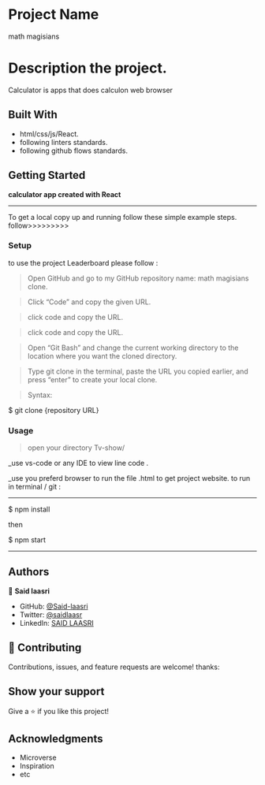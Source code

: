 # Project Name

math magisians

# Description the project.

Calculator is apps that does calculon web browser

## Built With

- html/css/js/React.
- following linters standards.
- following github flows standards.

## Getting Started

**calculator app created with React**

---

To get a local copy up and running follow these simple example steps.
follow>>>>>>>>>

### Setup

to use the project Leaderboard please follow :

> Open GitHub and go to my GitHub repository name: math magisians clone.

> Click “Code” and copy the given URL.

> click code and copy the URL.

> click code and copy the URL.

> Open “Git Bash” and change the current working directory to the location where you want the cloned directory.

> Type git clone in the terminal, paste the URL you copied earlier, and press “enter” to create your local clone.

> Syntax:

$ git clone {repository URL}

### Usage

> open your directory Tv-show/

\_use vs-code or any IDE to view line code .

\_use you preferd browser to run the file .html to get project website.
to run in terminal / git :

---

$ npm install

then

$ npm start

---

## Authors

👤 **Said laasri**

- GitHub: [@Said-laasri](https://github.com/Said-laasri)
- Twitter: [@saidlaasr](https://twitter.com/saidlaasr)
- LinkedIn: [SAID LAASRI](https://www.linkedin.com/in/said-laasri-8a4367172/)

## 🤝 Contributing

Contributions, issues, and feature requests are welcome!
thanks:

## Show your support

Give a ⭐️ if you like this project!

## Acknowledgments

- Microverse
- Inspiration
- etc
